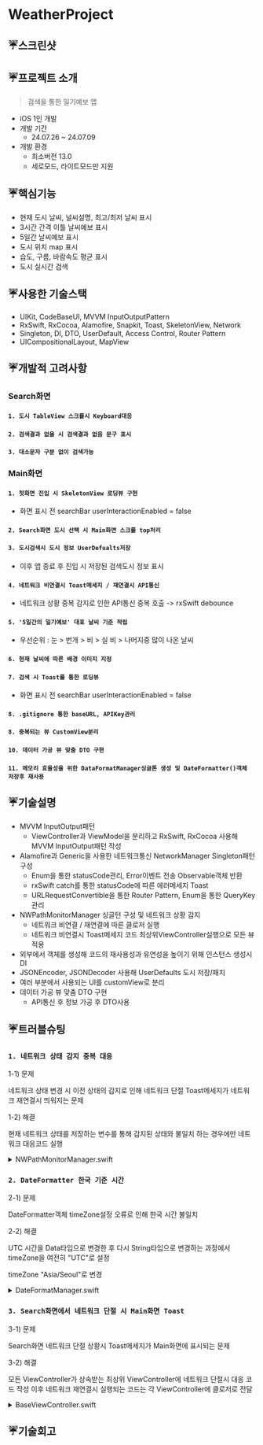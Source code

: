 # WeatherProject

## ☔️스크린샷


## ☔️프로젝트 소개
> 검색을 통한 일기예보 앱
- iOS 1인 개발
- 개발 기간
    - 24.07.26 ~ 24.07.09
- 개발 환경
    - 최소버전 13.0
    - 세로모드, 라이트모드만 지원
 
## ☔️핵심기능
- 현재 도시 날씨, 널씨설명, 최고/최저 날씨 표시
- 3시간 간격 이틀 날씨예보 표시
- 5일간 날씨예보 표시
- 도시 위치 map 표시
- 습도, 구름, 바람속도 평균 표시
- 도시 실시간 검색

## ☔️사용한 기술스택
- UIKit, CodeBaseUI, MVVM InputOutputPattern
- RxSwift, RxCocoa, Alamofire, Snapkit, Toast, SkeletonView, Network
- Singleton, DI, DTO, UserDefault, Access Control, Router Pattern
- UICompositionalLayout, MapView

## ☔️개발적 고려사항
### Search화면
#### `1. 도시 TableView 스크롤시 Keyboard대응`
#### `2. 검색결과 없을 시 검색결과 없음 문구 표시`
#### `3. 대소문자 구분 없이 검색가능`

### Main화면
#### `1. 첫화면 진입 시 SkeletonView 로딩뷰 구현`
   - 화면 표시 전 searchBar userInteractionEnabled = false
#### `2. Search화면 도시 선택 시 Main화면 스크롤 top처리`
#### `3. 도시검색시 도시 정보 UserDefualts저장`
   - 이후 앱 종료 후 진입 시 저장된 검색도시 정보 표시
#### `4. 네트워크 비연결시 Toast메세지 / 재연결시 API통신`
  - 네트워크 상황 중복 감지로 인한 API통신 중복 호출 -> rxSwift debounce
#### `5. '5일간의 일기예보' 대표 날씨 기준 적립`
  - 우선순위 : 눈 > 번개 > 비 > 실 비 > 나머지중 많이 나온 날씨
#### `6. 현재 날씨에 따른 배경 이미지 지정`
#### `7. 검색 시 Toast를 통한 로딩뷰`
  - 화면 표시 전 searchBar userInteractionEnabled = false
#### `8. .gitignore 통한 baseURL, APIKey관리`
#### `8. 중복되는 뷰 CustomView분리`
#### `10. 데이터 가공 뷰 맞춤 DTO 구현`
#### `11. 메모리 효율성을 위한 DataFormatManager싱글톤 생성 및 DateFormatter()객체 저장후 재사용`

## ☔️기술설명
- MVVM InputOutput패턴
  - ViewController과 ViewModel을 분리하고 RxSwift, RxCocoa 사용해 MVVM InputOutput패턴 작성
- Alamofire과 Generic을 사용한 네트워크통신 NetworkManager Singleton패턴 구성
  - Enum을 통한 statusCode관리, Error이벤트 전송 Observable객체 반환
  - rxSwift catch를 통한 statusCode에 따른 에러메세지 Toast
  - URLRequestConvertible을 통한 Router Pattern, Enum을 통한 QueryKey관리
- NWPathMonitorManager 싱글턴 구성 및 네트워크 상황 감지
  - 네트워크 비연결 / 재연결에 따른 클로저 실행
  - 네트워크 비연결시 Toast메세지 코드 최상위ViewController실행으로 모든 뷰 적용
- 외부에서 객체를 생성해 코드의 재사용성과 유연성을 높이기 위해 인스턴스 생성시 DI
- JSONEncoder, JSONDecoder 사용해 UserDefaults 도시 저장/패치
- 여러 부분에서 사용되는 UI를 customView로 분리
- 데이터 가공 뷰 맞춤 DTO 구현
  - API통신 후 정보 가공 후 DTO사용

## ☔️트러블슈팅
### `1. 네트워크 상태 감지 중복 대응 `

1-1) 문제

네트워크 상태 변경 시 이전 상태의 감지로 인해 네트워크 단절 Toast메세지가
네트워크 재연결시 띄워지는 문제

1-2) 해결

현재 네트워크 상태를 저장하는 변수를 통해 감지된 상태와 불일치 하는 경우에만 네트워크 대응코드 실행

<details>
<summary>NWPathMonitorManager.swift</summary>
<div markdown="1">
  
![스크린샷 2024-07-29 오후 8 46 19](https://github.com/user-attachments/assets/0f09b38d-b225-45cb-bc2d-5d0cc2129ca7)


![스크린샷 2024-07-29 오후 8 46 37](https://github.com/user-attachments/assets/341c86f6-2261-4821-b99c-e282c45d258a)

</div>
</details>

### `2. DateFormatter 한국 기준 시간`
2-1) 문제

DateFormatter객체 timeZone설정 오류로 인해 한국 시간 불일치

2-2) 해결

UTC 시간을 Data타입으로 변경한 후 다시 String타입으로 변경하는 과정에서 timeZone을 여전히 "UTC"로 설정


timeZone "Asia/Seoul"로 변경

<details>
<summary>DateFormatManager.swift</summary>
<div markdown="1">

![스크린샷 2024-07-29 오후 8 50 10](https://github.com/user-attachments/assets/602d897b-5ee1-4590-98fe-85e77d121539)

</div>
</details>

### `3. Search화면에서 네트워크 단절 시 Main화면 Toast`
3-1) 문제

Search화면 네트워크 단절 상황시 Toast메세지가 Main화면에 표시되는 문제

3-2) 해결

모든 ViewController가 상속받는 최상위 ViewController에 네트워크 단절시 대응 코드 작성
이후 네트워크 재연결시 실행되는 코드는 각 ViewController에 클로저로 전달

<details>
<summary>BaseViewController.swift</summary>
<div markdown="1">

![스크린샷 2024-07-29 오후 8 54 37](https://github.com/user-attachments/assets/1a35a947-e221-4116-b4f5-42465fcba658)
![스크린샷 2024-07-29 오후 8 55 09](https://github.com/user-attachments/assets/92f4dfaa-9e30-402d-b6ac-4cdd0034af42)

</div>
</details>


## ☔️기술회고

